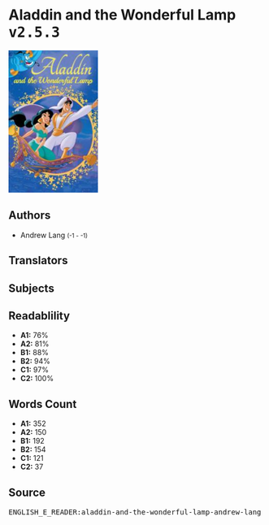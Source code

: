 # Aladdin and the Wonderful Lamp <kbd>v2.5.3</kbd>

![](./cover.medium.jpg "")

## Authors


 - Andrew Lang <small>(-1 - -1)</small>

## Translators



## Subjects



## Readablility


 - **A1:** 76%
 - **A2:** 81%
 - **B1:** 88%
 - **B2:** 94%
 - **C1:** 97%
 - **C2:** 100%

## Words Count


 - **A1:** 352
 - **A2:** 150
 - **B1:** 192
 - **B2:** 154
 - **C1:** 121
 - **C2:** 37

## Source


<kbd>ENGLISH_E_READER:aladdin-and-the-wonderful-lamp-andrew-lang</kbd>
